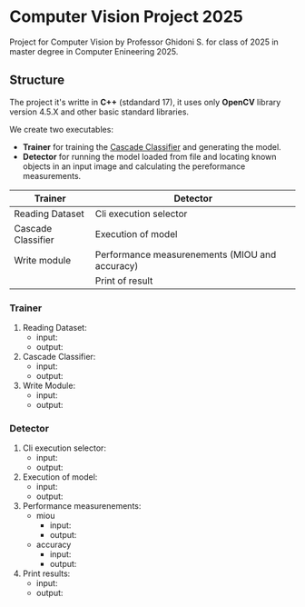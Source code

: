 # Computer Vision Project 2025
Project for Computer Vision by Professor Ghidoni S. for class of 2025 in master degree in Computer Enineering 2025.

## Structure
The project it's writte in **C++** (stdandard 17), it uses only **OpenCV** library version 4.5.X and other basic standard libraries.

We create two executables:
- **Trainer** for training the [Cascade Classifier](https://docs.opencv.org/3.4/db/d28/tutorial_cascade_classifier.html) and generating the model.
- **Detector** for running the model loaded from file and locating known objects in an input image and calculating the pereformance measurements.

| Trainer | Detector |
| --  | --  |
| Reading Dataset | Cli execution selector |
| Cascade Classifier  | Execution of model |
| Write module  | Performance measurenements (MIOU and accuracy) |
||Print of result|

### Trainer 
1. Reading Dataset: 
    - input: 
    - output:
2. Cascade Classifier:
    - input:
    - output:
3. Write Module: 
    - input:
    - output: 

### Detector
1. Cli execution selector: 
    - input: 
    - output:
2. Execution of model:
    - input:
    - output:
3. Performance measurenements: 
    - miou
        - input:
        - output: 
    - accuracy
        - input:
        - output:
4. Print results:
    - input:
    - output: